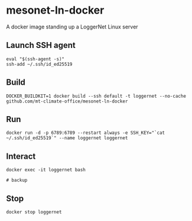 # mesonet-ln-docker
A docker image standing up a LoggerNet Linux server

## Launch SSH agent
```
eval "$(ssh-agent -s)"
ssh-add ~/.ssh/id_ed25519
```

## Build
```
DOCKER_BUILDKIT=1 docker build --ssh default -t loggernet --no-cache github.com/mt-climate-office/mesonet-ln-docker

```

## Run
```
docker run -d -p 6789:6789 --restart always -e SSH_KEY="`cat ~/.ssh/id_ed25519`" --name loggernet loggernet
```

## Interact
```
docker exec -it loggernet bash

# backup

```

## Stop
```
docker stop loggernet
```